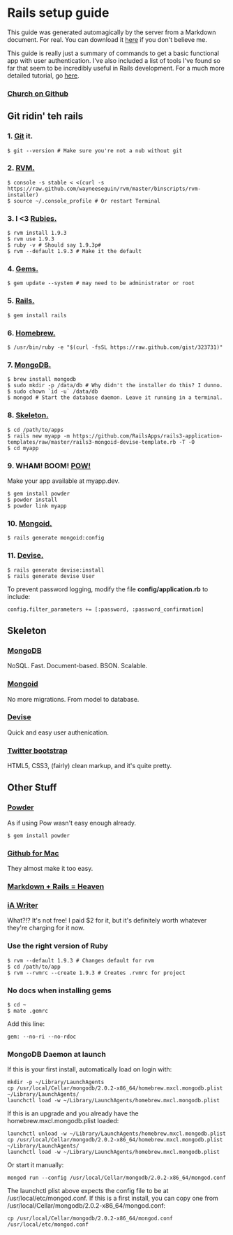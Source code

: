 # Rails setup guide
This guide was generated automagically by the server from a Markdown document. For real. You can download it [here](/md/rails.md) if you don't believe me.

This guide is really just a summary of commands to get a basic functional app with user authentication. I've also included a list of tools I've found so far that seem to be incredibly useful in Rails development. For a much more detailed tutorial, go [here](https://github.com/RailsApps/rails3-mongoid-devise/wiki/Tutorial).

### [Church on Github](https://github.com/hueyha/church)

## Git ridin' teh rails
### 1. [Git](//git-scm.com/) it.

~~~.console
$ git --version # Make sure you're not a nub without git
~~~

### 2. [RVM.](//beginrescueend.com/)

~~~.console
$ console -s stable < <(curl -s https://raw.github.com/wayneeseguin/rvm/master/binscripts/rvm-installer)
$ source ~/.console_profile # Or restart Terminal
~~~

### 3. I <3 [Rubies.](//www.ruby-lang.org/en/)

~~~.console
$ rvm install 1.9.3
$ rvm use 1.9.3
$ ruby -v # Should say 1.9.3p#
$ rvm --default 1.9.3 # Make it the default
~~~

### 4. [Gems.](//rubygems.org/)

~~~.console
$ gem update --system # may need to be administrator or root
~~~

### 5. [Rails.](//rubyonrails.org/)

~~~.console
$ gem install rails
~~~

### 6. [Homebrew.](//mxcl.github.com/homebrew/)

~~~.console
$ /usr/bin/ruby -e "$(curl -fsSL https://raw.github.com/gist/323731)"
~~~

### 7. [MongoDB.](//www.mongodb.org/)

~~~.console
$ brew install mongodb
$ sudo mkdir -p /data/db # Why didn't the installer do this? I dunno.
$ sudo chown `id -u` /data/db
$ mongod # Start the database daemon. Leave it running in a terminal.
~~~

### 8. [Skeleton.](https://github.com/RailsApps/rails3-mongoid-devise/wiki/Tutorial)

~~~.console
$ cd /path/to/apps
$ rails new myapp -m https://github.com/RailsApps/rails3-application-templates/raw/master/rails3-mongoid-devise-template.rb -T -O
$ cd myapp
~~~

### 9. WHAM! BOOM! [POW!](//pow.cx)
Make your app available at myapp.dev.

~~~.console
$ gem install powder
$ powder install
$ powder link myapp
~~~

### 10. [Mongoid.](//mongoid.org/)

~~~.console
$ rails generate mongoid:config
~~~

### 11. [Devise.](//github.com/plataformatec/devise)

~~~.console
$ rails generate devise:install
$ rails generate devise User
~~~

To prevent password logging, modify the file **config/application.rb** to include:

~~~
config.filter_parameters += [:password, :password_confirmation]
~~~

## Skeleton

### [MongoDB](//www.mongodb.org/)
NoSQL. Fast. Document-based. BSON. Scalable.

### [Mongoid](//mongoid.org/)
No more migrations. From model to database.

### [Devise](//github.com/plataformatec/devise)
Quick and easy user authenication.

### [Twitter bootstrap](//twitter.github.com/bootstrap)
HTML5, CSS3, (fairly) clean markup, and it's quite pretty.

## Other Stuff
### [Powder](https://github.com/Rodreegez/powder)
As if using Pow wasn't easy enough already.

~~~.console
$ gem install powder
~~~

### [Github for Mac](//mac.github.com/)
They almost make it too easy.

### [Markdown + Rails = Heaven](//railscasts.com/episodes/272-markdown-with-redcarpet)

### [iA Writer](//www.iawriter.com/)
What?!? It's not free! I paid $2 for it, but it's definitely worth whatever they're charging for it now.

### Use the right version of Ruby
~~~.console
$ rvm --default 1.9.3 # Changes default for rvm
$ cd /path/to/app
$ rvm --rvmrc --create 1.9.3 # Creates .rvmrc for project
~~~

### No docs when installing gems
~~~.console
$ cd ~
$ mate .gemrc
~~~

Add this line:

~~~.console
gem: --no-ri --no-rdoc
~~~

### MongoDB Daemon at launch
If this is your first install, automatically load on login with:

~~~.console
mkdir -p ~/Library/LaunchAgents
cp /usr/local/Cellar/mongodb/2.0.2-x86_64/homebrew.mxcl.mongodb.plist ~/Library/LaunchAgents/
launchctl load -w ~/Library/LaunchAgents/homebrew.mxcl.mongodb.plist
~~~

If this is an upgrade and you already have the homebrew.mxcl.mongodb.plist loaded:

~~~
launchctl unload -w ~/Library/LaunchAgents/homebrew.mxcl.mongodb.plist
cp /usr/local/Cellar/mongodb/2.0.2-x86_64/homebrew.mxcl.mongodb.plist ~/Library/LaunchAgents/
launchctl load -w ~/Library/LaunchAgents/homebrew.mxcl.mongodb.plist
~~~

Or start it manually:

~~~
mongod run --config /usr/local/Cellar/mongodb/2.0.2-x86_64/mongod.conf
~~~

The launchctl plist above expects the config file to be at /usr/local/etc/mongod.conf.
If this is a first install, you can copy one from /usr/local/Cellar/mongodb/2.0.2-x86_64/mongod.conf:

~~~
cp /usr/local/Cellar/mongodb/2.0.2-x86_64/mongod.conf /usr/local/etc/mongod.conf
~~~